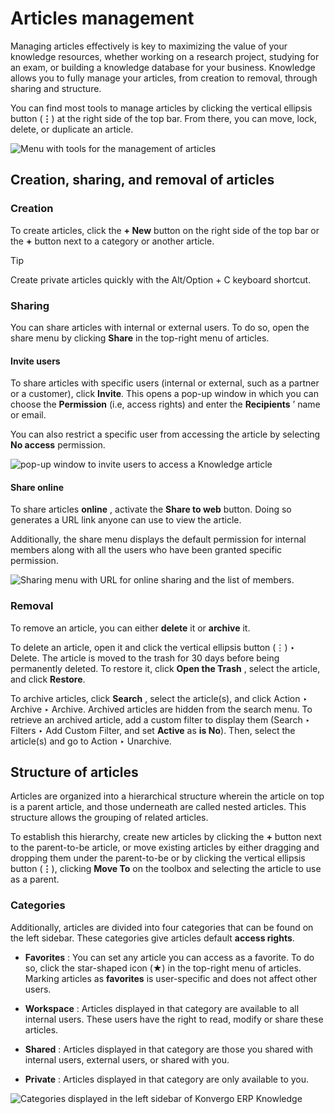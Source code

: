 # Articles management

Managing articles effectively is key to maximizing the value of your knowledge
resources, whether working on a research project, studying for an exam, or
building a knowledge database for your business. Knowledge allows you to fully
manage your articles, from creation to removal, through sharing and structure.

You can find most tools to manage articles by clicking the vertical ellipsis
button (**⋮**) at the right side of the top bar. From there, you can move,
lock, delete, or duplicate an article.

![Menu with tools for the management of
articles](../../../_images/toolbox.png)

## Creation, sharing, and removal of articles

### Creation

To create articles, click the **\+ New** button on the right side of the top
bar or the **+** button next to a category or another article.

<div class="alert alert-info">
<p class="alert-title">
Tip</p><p>Create private articles quickly with the Alt/Option + C keyboard shortcut.</p>
</div>

### Sharing

You can share articles with internal or external users. To do so, open the
share menu by clicking **Share** in the top-right menu of articles.

#### Invite users

To share articles with specific users (internal or external, such as a partner
or a customer), click **Invite**. This opens a pop-up window in which you can
choose the **Permission** (i.e, access rights) and enter the **Recipients** ’
name or email.

You can also restrict a specific user from accessing the article by selecting
**No access** permission.

![pop-up window to invite users to access a Knowledge
article](../../../_images/invite.png)

#### Share online

To share articles **online** , activate the **Share to web** button. Doing so
generates a URL link anyone can use to view the article.

Additionally, the share menu displays the default permission for internal
members along with all the users who have been granted specific permission.

![Sharing menu with URL for online sharing and the list of
members.](../../../_images/share-menu.png)

### Removal

To remove an article, you can either **delete** it or **archive** it.

To delete an article, open it and click the vertical ellipsis button (⋮) ‣
Delete. The article is moved to the trash for 30 days before being permanently
deleted. To restore it, click **Open the Trash** , select the article, and
click **Restore**.

To archive articles, click **Search** , select the article(s), and click
Action ‣ Archive ‣ Archive. Archived articles are hidden from the search menu.
To retrieve an archived article, add a custom filter to display them (Search ‣
Filters ‣ Add Custom Filter, and set **Active** as **is No**). Then, select
the article(s) and go to Action ‣ Unarchive.

## Structure of articles

Articles are organized into a hierarchical structure wherein the article on
top is a parent article, and those underneath are called nested articles. This
structure allows the grouping of related articles.

To establish this hierarchy, create new articles by clicking the **+** button
next to the parent-to-be article, or move existing articles by either dragging
and dropping them under the parent-to-be or by clicking the vertical ellipsis
button (**⋮**), clicking **Move To** on the toolbox and selecting the article
to use as a parent.

### Categories

Additionally, articles are divided into four categories that can be found on
the left sidebar. These categories give articles default **access rights**.

  * **Favorites** : You can set any article you can access as a favorite. To do so, click the star-shaped icon (**★**) in the top-right menu of articles. Marking articles as **favorites** is user-specific and does not affect other users.

  * **Workspace** : Articles displayed in that category are available to all internal users. These users have the right to read, modify or share these articles.

  * **Shared** : Articles displayed in that category are those you shared with internal users, external users, or shared with you.

  * **Private** : Articles displayed in that category are only available to you.

![Categories displayed in the left sidebar of Konvergo ERP
Knowledge](../../../_images/left-sidebar-cat.png)

